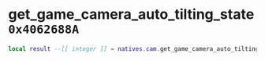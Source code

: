 # get_game_camera_auto_tilting_state `0x4062688A`

```lua
local result --[[ integer ]] = natives.cam.get_game_camera_auto_tilting_state(_unk0 --[[ integer ]])
```